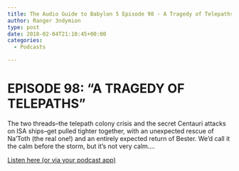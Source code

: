 ```yaml
---
title: The Audio Guide to Babylon 5 Episode 98 - A Tragedy of Telepaths
author: Ranger 3ndymion
type: post
date: 2018-02-04T21:10:45+00:00
categories:
  - Podcasts

---
```

# EPISODE 98: “A TRAGEDY OF TELEPATHS”

The two threads–the telepath colony crisis and the secret Centauri attacks on ISA ships–get pulled tighter together, with an unexpected rescue of Na’Toth (the real one!) and an entirely expected return of Bester. We’d call it the calm before the storm, but it’s not very calm….

[Listen here (or via your podcast app)](http://b5audioguide.com/?p=1099 "Braving Babylon 5: Episode 66 Fanfic Fun")
